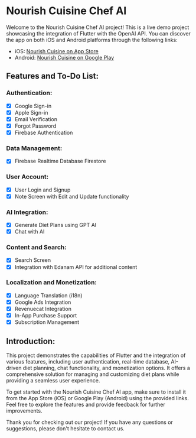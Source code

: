 # Nourish Cuisine Chef AI

Welcome to the Nourish Cuisine Chef AI project! This is a live demo project showcasing the integration of Flutter with the OpenAI API. You can discover the app on both iOS and Android platforms through the following links:

- iOS: [Nourish Cuisine on App Store](https://apps.apple.com/tr/app/nourish-cuisine/id6450790012)
- Android: [Nourish Cuisine on Google Play](https://play.google.com/store/apps/details?id=com.kasimtugrulvural.yemek)

## Features and To-Do List:

### Authentication:
- [x] Google Sign-in
- [x] Apple Sign-in
- [x] Email Verification
- [x] Forgot Password
- [x] Firebase Authentication

### Data Management:
- [x] Firebase Realtime Database Firestore

### User Account:
- [x] User Login and Signup
- [x] Note Screen with Edit and Update functionality

### AI Integration:
- [x] Generate Diet Plans using GPT AI
- [x] Chat with AI

### Content and Search:
- [x] Search Screen
- [x] Integration with Edanam API for additional content

### Localization and Monetization:
- [x] Language Translation (i18n)
- [x] Google Ads Integration
- [x] Revenuecat Integration
- [x] In-App Purchase Support
- [x] Subscription Management

## Introduction:
This project demonstrates the capabilities of Flutter and the integration of various features, including user authentication, real-time database, AI-driven diet planning, chat functionality, and monetization options. It offers a comprehensive solution for managing and customizing diet plans while providing a seamless user experience.

To get started with the Nourish Cuisine Chef AI app, make sure to install it from the App Store (iOS) or Google Play (Android) using the provided links. Feel free to explore the features and provide feedback for further improvements.

Thank you for checking out our project! If you have any questions or suggestions, please don't hesitate to contact us.
